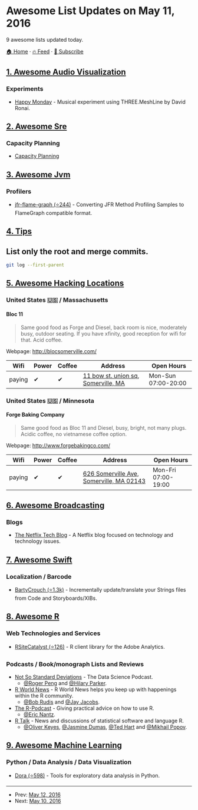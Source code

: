 # Awesome List Updates on May 11, 2016

9 awesome lists updated today.

[🏠 Home](/README.md) · [🔥 Feed](https://test.trackawesomelist.com/feed.xml) · [📮 Subscribe](https://trackawesomelist.us17.list-manage.com/subscribe?u=d2f0117aa829c83a63ec63c2f&id=36a103854c)



## [1. Awesome Audio Visualization](/content/willianjusten/awesome-audio-visualization/README.md)

### Experiments

*   [Happy Monday](http://makiopolis.com/everyday/026/) - Musical experiment using THREE.MeshLine by David Ronai.

## [2. Awesome Sre](/content/dastergon/awesome-sre/README.md)

### Capacity Planning

*   [Capacity Planning](https://www.usenix.org/system/files/login/articles/login_feb15_07_hixson.pdf)

## [3. Awesome Jvm](/content/deephacks/awesome-jvm/README.md)

### Profilers

*   [jfr-flame-graph (⭐244)](https://github.com/chrishantha/jfr-flame-graph) - Converting JFR Method Profiling Samples to FlameGraph compatible format.

## [4. Tips](/content/git-tips/tips/README.md)
## List only the root and merge commits.

```sh
git log --first-parent
```

## [5. Awesome Hacking Locations](/content/daviddias/awesome-hacking-locations/README.md)

### United States 🇺🇸 / Massachusetts   <a id="massachusetts">  </a>

#### Bloc 11

> Same good food as Forge and Diesel, back room is nice, moderately busy, outdoor seating. If you have xfinity, good reception for wifi for that. Acid coffee.

Webpage: <http://blocsomerville.com/>

| Wifi   | Power | Coffee | Address                                                                 | Open Hours          |
| ------ | ----- | ------ | ----------------------------------------------------------------------- | ------------------- |
| paying | ✔     | ✔      | [11 bow st. union sq, Somerville, MA](https://goo.gl/maps/eytUQsvC6sB2) | Mon-Sun 07:00-20:00 |

### United States 🇺🇸 / Minnesota   <a id="minnesota">  </a>

#### Forge Baking Company

> Same good food as Bloc 11 and Diesel, busy, bright, not many plugs. Acidic coffee, no vietnamese coffee option.

Webpage: <http://www.forgebakingco.com/>

| Wifi   | Power | Coffee | Address                                                                      | Open Hours          |
| ------ | ----- | ------ | ---------------------------------------------------------------------------- | ------------------- |
| paying | ✔     | ✔      | [626 Somerville Ave, Somerville, MA 02143](https://goo.gl/maps/gKjnLGtTYE62) | Mon-Fri 07:00-19:00 |

## [6. Awesome Broadcasting](/content/ebu/awesome-broadcasting/README.md)

### Blogs

*   [The Netflix Tech Blog](http://techblog.netflix.com/) - A Netflix blog focused on technology and technology issues.

## [7. Awesome Swift](/content/matteocrippa/awesome-swift/README.md)

### Localization / Barcode

*   [BartyCrouch (⭐1.3k)](https://github.com/Flinesoft/BartyCrouch) - Incrementally update/translate your Strings files from Code and Storyboards/XIBs.

## [8. Awesome R](/content/qinwf/awesome-R/README.md)

### Web Technologies and Services

*   [RSiteCatalyst (⭐126)](https://github.com/randyzwitch/RSiteCatalyst) - R client library for the Adobe Analytics.

### Podcasts / Book/monograph Lists and Reviews

*   [Not So Standard Deviations](https://soundcloud.com/nssd-podcast) - The Data Science Podcast.
    *   [@Roger Peng](https://twitter.com/rdpeng) and [@Hilary Parker](https://twitter.com/hspter).
*   [R World News](http://www.rworld.news/blog/) - R World News helps you keep up with happenings within the R community.
    *   [@Bob Rudis](https://twitter.com/hrbrmstr) and [@Jay Jacobs](https://twitter.com/jayjacobs).
*   [The R-Podcast](https://r-podcast.org/) - Giving practical advice on how to use R.
    *   [@Eric Nantz](https://r-podcast.org/stories/contact.html).
*   [R Talk](http://rtalk.org) - News and discussions of statistical software and language R.
    *   [@Oliver Keyes](https://twitter.com/quominus), [@Jasmine Dumas](https://twitter.com/jasdumas), [@Ted Hart](https://twitter.com/emhrt_) and [@Mikhail Popov](https://twitter.com/bearloga).

## [9. Awesome Machine Learning](/content/josephmisiti/awesome-machine-learning/README.md)

### Python / Data Analysis / Data Visualization

*   [Dora (⭐598)](https://github.com/nathanepstein/dora) - Tools for exploratory data analysis in Python.

---

- Prev: [May 12, 2016](/content/2016/05/12/README.md)
- Next: [May 10, 2016](/content/2016/05/10/README.md)